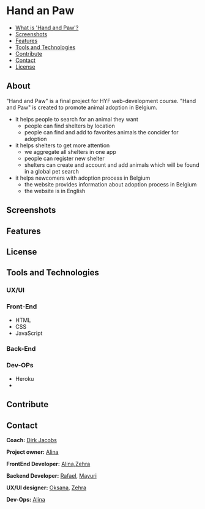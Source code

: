 
# Hand an Paw

- [What is 'Hand and Paw'?](#about)
- [Screenshots](#screenshots)
- [Features](#features)
- [Tools and Technologies](#tools-and-technologies)
- [Contribute](#contribute)
- [Contact](#contact)
- [License](#license)


## About
"Hand and Paw" is a final project for HYF web-development course.
"Hand and Paw" is created to promote animal adoption in Belgium.

* it helps people to search for an animal they want
  * people can find shelters by location
  * people can find and add to favorites animals the concider for adoption
* it helps shelters to get more attention
   * we aggregate all shelters in one app
   * people can register new shelter
   * shelters can create and account and add animals  which will be found in a global pet search
* it helps newcomers with adoption process in Belgium
   * the website provides information about adoption process in Belgium
   * the website is in English
   
## Screenshots

## Features

## License

## Tools and Technologies

### UX/UI
### Front-End
* HTML
* CSS
* JavaScript
### Back-End
### Dev-OPs
 * Heroku
 * 
## Contribute

## Contact
**Coach:** [Dirk Jacobs](https://github.com/dirk-jacobs)<br>

**Project owner:** [Alina](https://github.com/alinamarasca)<br>

**FrontEnd Developer:** [Alina](https://github.com/alinamarasca),[Zehra](https://github.com/zehrayelkenci)<br>

**Backend Developer:** [Rafael](https://github.com/rago89), [Mayuri](https://github.com/mayuri2510)<br>

**UX/UI designer:** [Oksana](https://github.com/OksanaShulha), [Zehra](https://github.com/zehrayelkenci)<br>

**Dev-Ops:** [Alina](https://github.com/alinamarasca)
